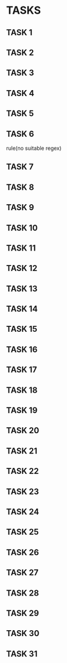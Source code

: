 # TASKS

## TASK 1

## TASK 2

## TASK 3

## TASK 4

## TASK 5

## TASK 6

rule(no suitable regex)

## TASK 7

## TASK 8

## TASK 9

## TASK 10

## TASK 11

## TASK 12

## TASK 13

## TASK 14

## TASK 15

## TASK 16

## TASK 17

## TASK 18

## TASK 19

## TASK 20

## TASK 21

## TASK 22

## TASK 23

## TASK 24

## TASK 25

## TASK 26

## TASK 27

## TASK 28

## TASK 29

## TASK 30

## TASK 31

